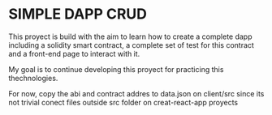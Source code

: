 # SIMPLE DAPP CRUD

This proyect is build with the aim to learn how to create a complete dapp including a solidity smart contract, a complete set of test for this contract and a front-end page to interact with it. 

My goal is to continue developing this proyect for practicing this thechnologies.

For now, copy the abi and contract addres to data.json on client/src since its not trivial conect files outside src folder on creat-react-app proyects
